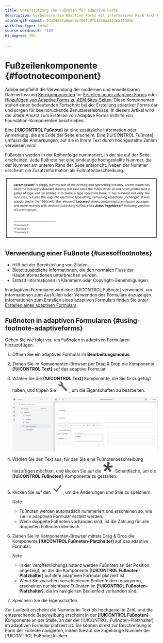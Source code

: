 ```yaml
---
title: Unterstützung von Fußnoten für adaptive Forms
description: Verbessern Sie Adaptive Forms mit informativen Rich-Text-Fußnoten. Verbesserung der Benutzerfreundlichkeit und Interaktion.
source-git-commit: 6dd34937a8aeb6c7ddfc0fb1180a112de534dd4b
workflow-type: tm+mt
source-wordcount: '439'
ht-degree: 78%

---
```


# Fußzeilenkomponente {#footnotecomponent}

<span class="preview"> Adobe empfiehlt die Verwendung der modernen und erweiterbaren Datenerfassung [Kernkomponenten](https://experienceleague.adobe.com/docs/experience-manager-core-components/using/adaptive-forms/introduction.html?lang=de) für [Erstellen neuer adaptiver Forms](/help/forms/creating-adaptive-form-core-components.md) oder [Hinzufügen von Adaptive Forms zu AEM Sites-Seiten](/help/forms/create-or-add-an-adaptive-form-to-aem-sites-page.md). Diese Komponenten stellen einen bedeutenden Fortschritt bei der Erstellung adaptiver Forms dar und sorgen für beeindruckende Benutzererlebnisse. In diesem Artikel wird der ältere Ansatz zum Erstellen von Adaptive Forms mithilfe von Foundation-Komponenten beschrieben. </span>

Eine **[!UICONTROL Fußnote]** ist eine zusätzliche Information oder Anmerkung, die am Ende der Seite erscheint. Eine [!UICONTROL Fußnote] umfasst die Anmerkungen, auf die in Ihrem Text durch hochgestellte Zahlen verwiesen wird.

Fußnoten werden in der Reihenfolge nummeriert, in der sie auf der Seite erscheinen. Jede Fußnote hat eine eindeutige hochgestellte Nummer, die der Nummer am unteren Rand der Seite entspricht. Neben der Nummer erscheint die Zusatzinformation als Fußnotenbeschreibung.

![Fußnotenbeschreibung](/help/forms/assets/footnote_description.png)


## Verwendung einer Fußnote {#usesoffootnotes}

* Hilft bei der Bereitstellung von Zitaten.
* Bietet zusätzliche Informationen, die den normalen Fluss der Hauptinformationen unterbrechen würden.
* Enthält Informationen in Klammern oder Copyright-Genehmigungen.

In adaptiven Formularen wird eine [!UICONTROL Fußnote] verwendet, um Informationen zum Ausfüllen oder Verwenden des Formulars anzuzeigen. Informationen zum Erstellen eines adaptiven Formulars finden Sie unter [Erstellen eines adaptiven Formulars](https://experienceleague.adobe.com/docs/experience-manager-cloud-service/content/forms/create-an-adaptive-form/create-an-adaptive-form-on-forms-cs/creating-adaptive-form.html?lang=de).

## Fußnoten in adaptiven Formularen {#using-footnote-adaptiveforms}

Gehen Sie wie folgt vor, um Fußnoten in adaptiven Formularen hinzuzufügen:
1. Öffnen Sie ein adaptives Formular im **Bearbeitungsmodus**.
1. Ziehen Sie im Komponenten-Browser per Drag &amp; Drop die Komponente **[!UICONTROL Text]** auf das adaptive Formular.
1. Wählen Sie die **[!UICONTROL Text]** Komponente, die Sie hinzugefügt haben, und tippen Sie ![cmppr](assets/configure-icon.svg) , um die Eigenschaften zu bearbeiten.

   ![Fußnote in adaptiven Formularen](/help/forms/assets/footnote_rte.png)

1. Wählen Sie den Text aus, für den Sie eine Fußnotenbeschreibung hinzufügen möchten, und klicken Sie auf die  ![Stern](/help/forms/assets/asterisk.svg)-Schaltfläche, um die **[!UICONTROL Fußnoten]**-Komponente zu gestalten.

1. Klicken Sie auf den ![Haken](/help/forms/assets/save_icon.svg), um die Änderungen und Stile zu speichern.

   >[!NOTE]
   >
   >* Fußnoten werden automatisch nummeriert und erscheinen so, wie sie im adaptiven Formular erstellt werden.
   >* Wenn doppelte Fußnoten vorhanden sind, ist die Zählung für alle doppelten Fußnoten identisch.

1. Ziehen Sie im Komponenten-Browser mittels Drag &amp; Drop die Komponente **[!UICONTROL Fußnoten-Platzhalter]** auf das adaptive Formular.
   >[!NOTE]
   >
   >* In der Veröffentlichungsinstanz werden Fußnoten an der Position angezeigt, an der die Komponente **[!UICONTROL Fußnoten-Platzhalter]** auf dem adaptiven Formular platziert ist.
   >* Wenn Sie zwischen verschiedenen Bedienfeldern navigieren, erscheinen nur sichtbare Fußnoten im **[!UICONTROL Fußnoten-Platzhalter]**, die im navigierten Bedienfeld vorhanden sind.

1. Speichern Sie die Eigenschaften.

Zur Laufzeit erscheint die Nummer im Text als hochgestellte Zahl, und die entsprechende Beschreibung erscheint in der **[!UICONTROL Fußnoten]**-Komponente an der Stelle, an der der [!UICONTROL Fußnoten-Platzhalter] im adaptiven Formular platziert ist. Sie können direkt zur Beschreibung in Form der Fußnote navigieren, indem Sie auf die zugehörige Nummer der [!UICONTROL Fußnote] klicken.
